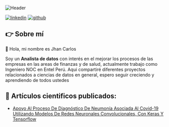 ![Header](https://user-images.githubusercontent.com/70854575/230503226-eab468f9-5b07-4a38-b3fc-c82f530821fb.jpg "Header")


[![linkedin](https://img.shields.io/static/v1?label=&message=linkedin&color=0e76a8&logo=linkedin&logoColor=white&style=for-the-badge)](https://www.linkedin.com/in/jhancp/)
[![github](https://img.shields.io/static/v1?label=&message=github&color=171515&logo=github&logoColor=white&style=for-the-badge)](https://github.com/jhancp/jhancp)




## 👉 Sobre mí
👋 Hola, mi nombre es Jhan Carlos

Soy un **Analista de datos** con interés en el mejorar los procesos de las empresas en las areas de finanzas y de salud, actualmente trabajo como Ingeniero NOC en Entel Perú. 
Aqui compartiré diferentes proyectos relacionados a ciencias de datos en general, espero seguir creciendo y aprendiendo de todos ustedes 


## 📝 Artículos cientificos publicados:
- [Apoyo Al Proceso De Diagnóstico De Neumonía Asociada Al Covid-19 Utilizando Modelos De Redes Neuronales Convolucionales, Con Keras Y Tensorflow](https://laccei.org/LACCEI2021-VirtualEdition/meta/FP566.html)
